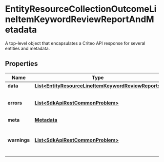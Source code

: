 

# EntityResourceCollectionOutcomeLineItemKeywordReviewReportAndMetadata

A top-level object that encapsulates a Criteo API response for several entities and metadata.

## Properties

| Name | Type | Description | Notes |
|------------ | ------------- | ------------- | -------------|
|**data** | [**List&lt;EntityResourceLineItemKeywordReviewReport&gt;**](EntityResourceLineItemKeywordReviewReport.md) |  |  [optional] |
|**errors** | [**List&lt;SdkApiRestCommonProblem&gt;**](SdkApiRestCommonProblem.md) | Errors that occured during this call. |  [optional] [readonly] |
|**meta** | [**Metadata**](Metadata.md) |  |  [optional] |
|**warnings** | [**List&lt;SdkApiRestCommonProblem&gt;**](SdkApiRestCommonProblem.md) | Warnings that occured during this call. |  [optional] [readonly] |



